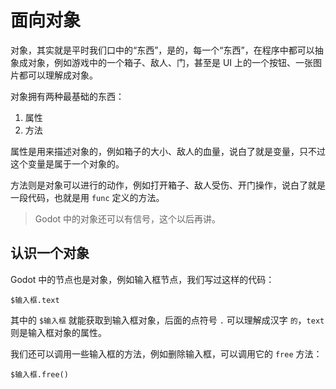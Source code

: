 # 面向对象

对象，其实就是平时我们口中的“东西”，是的，每一个“东西”，在程序中都可以抽象成对象，例如游戏中的一个箱子、敌人、门，甚至是 UI 上的一个按钮、一张图片都可以理解成对象。

对象拥有两种最基础的东西：

1. 属性
2. 方法

属性是用来描述对象的，例如箱子的大小、敌人的血量，说白了就是变量，只不过这个变量是属于一个对象的。

方法则是对象可以进行的动作，例如打开箱子、敌人受伤、开门操作，说白了就是一段代码，也就是用 `func` 定义的方法。

> Godot 中的对象还可以有信号，这个以后再讲。

## 认识一个对象

Godot 中的节点也是对象，例如输入框节点，我们写过这样的代码：

```gdscript
$输入框.text
```

其中的 `$输入框` 就能获取到输入框对象，后面的点符号 `.` 可以理解成汉字 `的`，`text` 则是输入框对象的属性。

我们还可以调用一些输入框的方法，例如删除输入框，可以调用它的 `free` 方法：

```gdscript
$输入框.free()
```